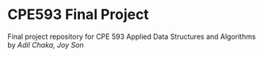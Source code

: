 # CPE593 Final Project
Final project repository for CPE 593 Applied Data Structures and Algorithms by *Adil Chaka, Joy Son*
